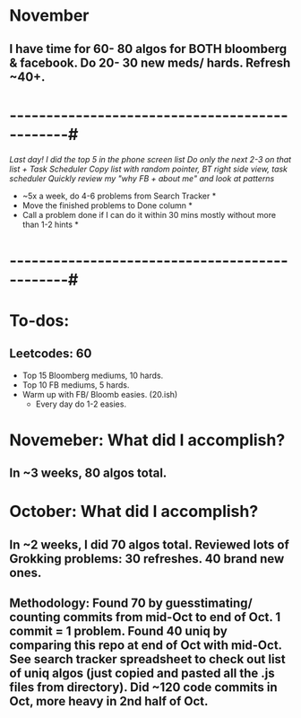 
# November
## I have time for 60- 80 algos for BOTH bloomberg & facebook. Do 20- 30 new meds/ hards. Refresh ~40+. 



# ----------------------------------------------#

*Last day! I did the top 5 in the phone screen list*
*Do only the next 2-3 on that list + Task Scheduler*
*Copy list with random pointer, BT right side view, task scheduler*
*Quickly review my "why FB + about me" and look at patterns*

* ~5x a week, do 4-6 problems from Search Tracker *
* Move the finished problems to Done column *
* Call a problem done if I can do it within 30 mins mostly without more than 1-2 hints *
# ----------------------------------------------#



# To-dos: 
## Leetcodes: 60 
- Top 15 Bloomberg mediums, 10 hards. 
- Top 10 FB mediums, 5 hards.
- Warm up with FB/ Bloomb easies. (20.ish)
    - Every day do 1-2 easies. 


# Novemeber: What did I accomplish?


## In ~3 weeks, 80 algos total. 

# October: What did I accomplish?

## In ~2 weeks, I did 70 algos total. Reviewed lots of Grokking problems: 30 refreshes. 40 brand new ones. 

## Methodology: Found 70 by guesstimating/ counting commits from mid-Oct to end of Oct. 1 commit = 1 problem. Found 40 uniq by comparing this repo at end of Oct with mid-Oct. See search tracker spreadsheet to check out list of uniq algos (just copied and pasted all the .js files from directory). Did ~120 code commits in Oct, more heavy in 2nd half of Oct. 

